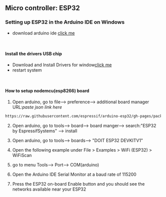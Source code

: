 ## Micro controller: ESP32

### Setting up ESP32 in the Arduino IDE on Windows

- download arduino ide [click me](https://www.arduino.cc/en/software)

<br>

#### Install the drivers USB chip<a id="13"></a>

- Download and Install Drivers for window[click me](<https://github.com/joysmith/Shri-Shankaracharya-Technical-Campus/blob/main/5%20sem%20DS(A%20%2B%20B)%20%20-IOT/Resource/pololu-cp2102-windows-220616.zip>)
- restart system

<br>

#### How to setup nodemcu(esp8266) board

1. Open arduino, go to file--> preference--> additional board manager URL:_paste json link here_

```sh
https://raw.githubusercontent.com/espressif/arduino-esp32/gh-pages/package_esp32_index.json
```

2. Open arduino, go to tools--> board--> board manger--> search:"ESP32 by EspressifSystems" --> install

3. Open arduino, go to tools--> boards--> "DOIT ESP32 DEVKITV1"

4. Open the following example under File > Examples > WiFi (ESP32) > WiFiScan

5. go to menu Tools--> Port--> COM(arduino)

6. Open the Arduino IDE Serial Monitor at a baud rate of 115200

7. Press the ESP32 on-board Enable button and you should see the networks available near your ESP32
